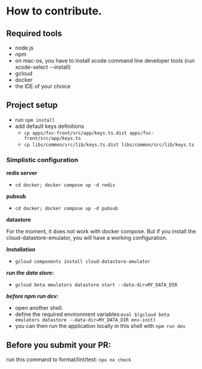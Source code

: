 # How to contribute.

## Required tools

- node.js
- npm
- on mac-os, you have to install xcode command line developer tools (run xcode-select --install)
- gcloud
- docker
- the IDE of your choice

## Project setup

- run `npm install`
- add default keys definitions
  - `cp apps/fxc-front/src/app/keys.ts.dist apps/fxc-front/src/app/keys.ts`
  - `cp libs/common/src/lib/keys.ts.dist libs/common/src/lib/keys.ts`

### Simplistic configuration

**redis server**

- `cd docker; docker compose up -d redis`

**pubsub**

- `cd docker; docker compose up -d pubsub`

**datastore**

For the moment, it does not work with docker compose. But if you install the cloud-datastore-emulator, you will have a working configuration.

**_Installation_**

- `gcloud components install cloud-datastore-emulator`

**_run the data store:_**

- `gcloud beta emulators datastore start --data-dir=MY_DATA_DIR`

**_before npm run dev:_**

- open another shell.
- define the required environment variables:`eval $(gcloud beta emulators datastore --data-dir=MY_DATA_DIR env-init)`
- you can then run the application locally in this shell with `npm run dev`

## Before you submit your PR:

run this command to format/lint/test: `npx nx check`
